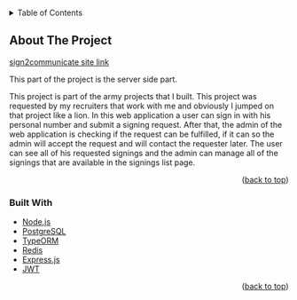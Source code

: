 <div id="top"></div>

<!-- PROJECT LOGO -->
<br />

<!-- TABLE OF CONTENTS -->
<details>
  <summary>Table of Contents</summary>
  <ol>
    <li>
      <a href="#about-the-project">About The Project</a>
      <ul>
        <li><a href="#built-with">Built With</a></li>
      </ul>
    </li>
  </ol>
</details>

<!-- ABOUT THE PROJECT -->

## About The Project

[sign2communicate site link](https://sign2communicate.vercel.app)

This part of the project is the server side part.

This project is part of the army projects that I built.
This project was requested by my recruiters that work with me and obviously I jumped on that project like a lion.
In this web application a user can sign in with his personal number and submit a signing request.
After that, the admin of the web application is checking if the request can be fulfilled, if it can so the admin will accept the request and will contact the requester later.
The user can see all of his requested signings and the admin can manage all of the signings that are available in the signings list page.

<p align="right">(<a href="#top">back to top</a>)</p>

### Built With

- [Node.js](https://nodejs.org/en/)
- [PostgreSQL](https://www.postgresql.org/)
- [TypeORM](https://typeorm.io/)
- [Redis](https://redis.io/)
- [Express.js](https://expressjs.com/)
- [JWT](https://jwt.io/)

<p align="right">(<a href="#top">back to top</a>)</p>
